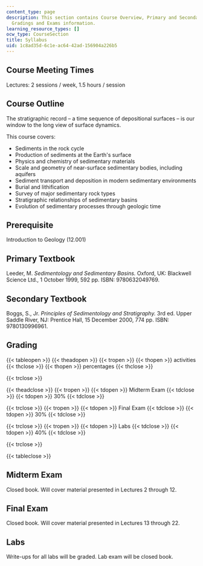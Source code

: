 ```yaml
---
content_type: page
description: This section contains Course Overview, Primary and Secondary Textbooks,
  Gradings and Exams information.
learning_resource_types: []
ocw_type: CourseSection
title: Syllabus
uid: 1c8ad35d-6c1e-ac64-42ad-156904a226b5
---
```


Course Meeting Times
--------------------

Lectures: 2 sessions / week, 1.5 hours / session

Course Outline
--------------

The stratigraphic record – a time sequence of depositional surfaces – is our window to the long view of surface dynamics.

This course covers:

*   Sediments in the rock cycle
*   Production of sediments at the Earth's surface
*   Physics and chemistry of sedimentary materials
*   Scale and geometry of near-surface sedimentary bodies, including aquifers
*   Sediment transport and deposition in modern sedimentary environments
*   Burial and lithification
*   Survey of major sedimentary rock types
*   Stratigraphic relationships of sedimentary basins
*   Evolution of sedimentary processes through geologic time

Prerequisite
------------

Introduction to Geology (12.001)

Primary Textbook
----------------

Leeder, M. _Sedimentology and Sedimentary Basins._ Oxford, UK: Blackwell Science Ltd., 1 October 1999, 592 pp. ISBN: 9780632049769.

Secondary Textbook
------------------

Boggs, S., Jr. _Principles of Sedimentology and Stratigraphy._ 3rd ed. Upper Saddle River, NJ: Prentice Hall, 15 December 2000, 774 pp. ISBN: 9780130996961.

Grading
-------

{{< tableopen >}}
{{< theadopen >}}
{{< tropen >}}
{{< thopen >}}
activities
{{< thclose >}}
{{< thopen >}}
percentages
{{< thclose >}}

{{< trclose >}}

{{< theadclose >}}
{{< tropen >}}
{{< tdopen >}}
Midterm Exam
{{< tdclose >}}
{{< tdopen >}}
30%
{{< tdclose >}}

{{< trclose >}}
{{< tropen >}}
{{< tdopen >}}
Final Exam
{{< tdclose >}}
{{< tdopen >}}
30%
{{< tdclose >}}

{{< trclose >}}
{{< tropen >}}
{{< tdopen >}}
Labs
{{< tdclose >}}
{{< tdopen >}}
40%
{{< tdclose >}}

{{< trclose >}}

{{< tableclose >}}

Midterm Exam
------------

Closed book. Will cover material presented in Lectures 2 through 12.

Final Exam
----------

Closed book. Will cover material presented in Lectures 13 through 22.

Labs
----

Write-ups for all labs will be graded. Lab exam will be closed book.